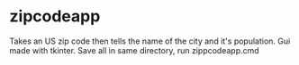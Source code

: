 # zipcodeapp
Takes an US zip code then tells the name of the city and it's population.
Gui made with tkinter.
Save all in same directory, run zippcodeapp.cmd
